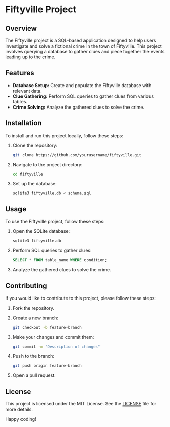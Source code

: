 # Fiftyville Project

## Overview

The Fiftyville project is a SQL-based application designed to help users investigate and solve a fictional crime in the town of Fiftyville. This project involves querying a database to gather clues and piece together the events leading up to the crime.

## Features

- **Database Setup:** Create and populate the Fiftyville database with relevant data.
- **Clue Gathering:** Perform SQL queries to gather clues from various tables.
- **Crime Solving:** Analyze the gathered clues to solve the crime.

## Installation

To install and run this project locally, follow these steps:

1. Clone the repository:

    ```sh
    git clone https://github.com/yourusername/fiftyville.git
    ```

2. Navigate to the project directory:

    ```sh
    cd fiftyville
    ```

3. Set up the database:

    ```sh
    sqlite3 fiftyville.db < schema.sql
    ```

## Usage

To use the Fiftyville project, follow these steps:

1. Open the SQLite database:

    ```sh
    sqlite3 fiftyville.db
    ```

2. Perform SQL queries to gather clues:

    ```sql
    SELECT * FROM table_name WHERE condition;
    ```

3. Analyze the gathered clues to solve the crime.

## Contributing

If you would like to contribute to this project, please follow these steps:

1. Fork the repository.
2. Create a new branch:

    ```sh
    git checkout -b feature-branch
    ```

3. Make your changes and commit them:

    ```sh
    git commit -m "Description of changes"
    ```

4. Push to the branch:

    ```sh
    git push origin feature-branch
    ```

5. Open a pull request.

## License

This project is licensed under the MIT License. See the [LICENSE](LICENSE) file for more details.

Happy coding!
